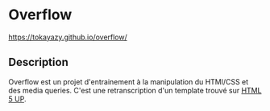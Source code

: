 # Overflow

https://tokayazy.github.io/overflow/


## Description

Overflow est un projet d'entrainement à la manipulation du HTMl/CSS et des media queries.
C'est une retranscription d'un template trouvé sur [HTML 5 UP](https://html5up.net/).
